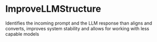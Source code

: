 # ImproveLLMStructure
Identifies the incoming prompt and the LLM response than aligns and converts, improves system stability and allows for working with less capable models

